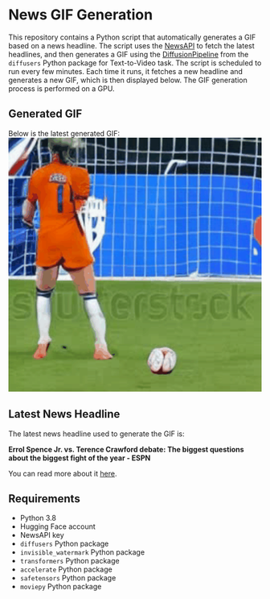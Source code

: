 # News GIF Generation
This repository contains a Python script that automatically generates a GIF based on a news headline. The script uses the [NewsAPI](https://newsapi.org/) to fetch the latest headlines, and then generates a GIF using the [DiffusionPipeline](https://github.com/huggingface/diffusers) from the `diffusers` Python package for Text-to-Video task.
The script is scheduled to run every few minutes. Each time it runs, it fetches a new headline and generates a new GIF, which is then displayed below. The GIF generation process is performed on a GPU.

## Generated GIF
Below is the latest generated GIF:
![Generated GIF](output.gif?raw=true&v=1690625154)

## Latest News Headline
The latest news headline used to generate the GIF is:

**Errol Spence Jr. vs. Terence Crawford debate: The biggest questions about the biggest fight of the year - ESPN**

You can read more about it [here](https://www.espn.com/boxing/story/_/id/38011045/errol-spence-jr-vs-terence-crawford-debate-biggest-questions-biggest-fight-year).

## Requirements
- Python 3.8
- Hugging Face account
- NewsAPI key
- `diffusers` Python package
- `invisible_watermark` Python package
- `transformers` Python package
- `accelerate` Python package
- `safetensors` Python package
- `moviepy` Python package

